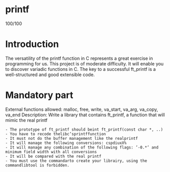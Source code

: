# printf
100/100


# Introduction

The versatility of the printf function in C represents a great exercise in programming for
us. This project is of moderate difficulty. It will enable you to discover variadic functions
in C.
The key to a successful ft_printf is a well-structured and good extensible code.


# Mandatory part

External functions allowed: malloc, free, write, va_start, va_arg, va_copy, va_end
Description: Write a library that contains ft_printf, a function
that will mimic the real printf
```
- The prototype of ft_printf should beint ft_printf(const char *, ..)
- You have to recode thelibc’sprintffunction
- It must not do the buffer management like the realprintf
- It will manage the following conversions: cspdiuxX%
- It will manage any combination of the following flags: ’-0.*’ and minimum field width with all conversions
- It will be compared with the real printf
- You must use the commandarto create your librairy, using the commandlibtool is forbidden.
